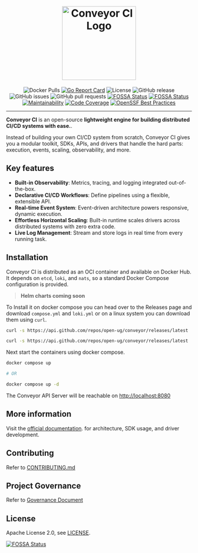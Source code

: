 <h1 align="center" style="border-bottom: none; height: 200px;">
    <a style="height: 200px; max-width: 200px;" href="https://conveyor.open.ug" target="_blank"><img alt="Conveyor CI Logo" src="https://conveyor.open.ug/logos/logo.svg"
    style="height: 200px; max-width: 200px;"></a>
</h1>

<div align="center">

![Docker Pulls](https://img.shields.io/docker/pulls/openug/conveyor.svg?maxAge=604800)
[![Go Report Card](https://goreportcard.com/badge/github.com/open-ug/conveyor)](https://goreportcard.com/report/github.com/open-ug/conveyor)
![License](https://img.shields.io/github/license/open-ug/conveyor.svg)
![GitHub release](https://img.shields.io/github/v/release/open-ug/conveyor)
![GitHub issues](https://img.shields.io/github/issues/open-ug/conveyor)
![GitHub pull requests](https://img.shields.io/github/issues-pr/open-ug/conveyor)
[![FOSSA Status](https://app.fossa.com/api/projects/git%2Bgithub.com%2Fopen-ug%2Fconveyor.svg?type=shield)](https://app.fossa.com/projects/git%2Bgithub.com%2Fopen-ug%2Fconveyor?ref=badge_shield)
[![FOSSA Status](https://app.fossa.com/api/projects/git%2Bgithub.com%2Fopen-ug%2Fconveyor.svg?type=shield&issueType=security)](https://app.fossa.com/projects/git%2Bgithub.com%2Fopen-ug%2Fconveyor?ref=badge_shield&issueType=security)
[![Maintainability](https://qlty.sh/badges/229750f3-9423-4ea6-8528-8e0f8cf854b5/maintainability.svg)](https://qlty.sh/gh/open-ug/projects/conveyor)
[![Code Coverage](https://qlty.sh/badges/229750f3-9423-4ea6-8528-8e0f8cf854b5/test_coverage.svg)](https://qlty.sh/gh/open-ug/projects/conveyor)
[![OpenSSF Best Practices](https://www.bestpractices.dev/projects/10999/badge)](https://www.bestpractices.dev/projects/10999)

</div>

---

**Conveyor CI** is an open-source **lightweight engine for building distributed CI/CD systems with ease.**.

Instead of building your own CI/CD system from scratch, Conveyor CI gives you a modular toolkit, SDKs, APIs, and drivers that handle the hard parts: execution, events, scaling, observability, and more.

## Key features

- **Built-in Observability**: Metrics, tracing, and logging integrated out-of-the-box.
- **Declarative CI/CD Workflows**: Define pipelines using a flexible, extensible API.
- **Real-time Event System**: Event-driven architecture powers responsive, dynamic execution.
- **Effortless Horizontal Scaling**: Built-in runtime scales drivers across distributed systems with zero extra code.
- **Live Log Management**: Stream and store logs in real time from every running task.


## Installation

Conveyor CI is distributed as an OCI container and available on Docker Hub. It depends on `etcd`, `loki`, and `nats`, so a standard Docker Compose configuration is provided.

> **Helm charts coming soon**

To Install it on docker compose you can head over to the Releases page and download `compose.yml` and `loki.yml` or on a linux system you can download them using `curl`.

```sh
curl -s https://api.github.com/repos/open-ug/conveyor/releases/latest | grep browser_download_url | grep compose.yml | cut -d '"' -f 4 | xargs curl -L -o compose.yml

curl -s https://api.github.com/repos/open-ug/conveyor/releases/latest | grep browser_download_url | grep loki.yml | cut -d '"' -f 4 | xargs curl -L -o loki.yml
```

Next start the containers using docker compose.

```sh
docker compose up

# OR

docker compose up -d
```

The Conveyor API Server will be reachable on [http://localhost:8080](http://localhost:8080)

## More information

Visit the [official documentation](https://conveyor.open.ug). for architecture, SDK usage, and driver development.

## Contributing

Refer to [CONTRIBUTING.md](./CONTRIBUTING.md)

## Project Governance

Refer to [Governance Document](https://conveyor.open.ug/docs/contributing/governance)

## License

Apache License 2.0, see [LICENSE](./LICENSE).


[![FOSSA Status](https://app.fossa.com/api/projects/git%2Bgithub.com%2Fopen-ug%2Fconveyor.svg?type=large)](https://app.fossa.com/projects/git%2Bgithub.com%2Fopen-ug%2Fconveyor?ref=badge_large)
